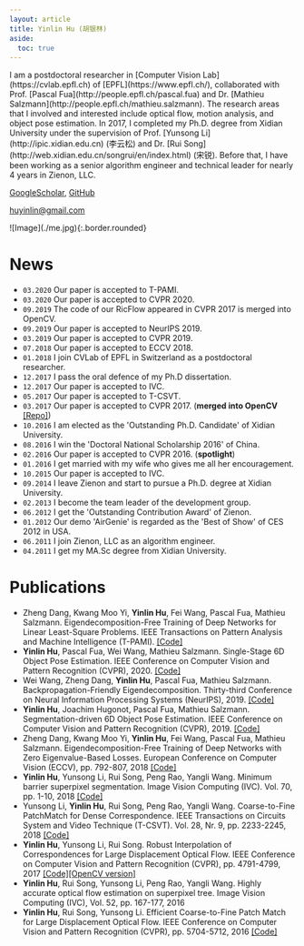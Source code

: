 ```yaml
---
layout: article
title: Yinlin Hu (胡银林)
aside:
  toc: true
---
```


<div class="gird-containre">
<div class="grid grid--p-2">
<div class="cell cell--12 cell--md-auto" markdown="1">
I am a postdoctoral researcher in [Computer Vision Lab](https://cvlab.epfl.ch) of [EPFL](https://www.epfl.ch/),
collaborated with Prof. [Pascal Fua](http://people.epfl.ch/pascal.fua) and Dr. [Mathieu Salzmann](http://people.epfl.ch/mathieu.salzmann). The research areas that I involved and
interested include optical flow, motion analysis, and object pose
estimation. In 2017, I completed my Ph.D. degree from Xidian
University under the supervision of Prof. [Yunsong Li](http://ipic.xidian.edu.cn) (李云松) and Dr. [Rui Song](http://web.xidian.edu.cn/songrui/en/index.html) (宋锐). Before that, I have been working as a senior algorithm engineer and
technical leader for nearly 4 years in Zienon, LLC.

[GoogleScholar](https://scholar.google.com/citations?user=dhmdaoQAAAAJ&hl=en), [GitHub](http://github.com/yinlinhu)

<!-- [CV](/files/cv.pdf) -->

[huyinlin@gmail.com](mailto:huyinlin@gmail.com)
</div>
<div class="cell cell--12 cell--md-4 " markdown="1">
![Image](./me.jpg){:.border.rounded}
</div>
</div>
</div>

# News
* `03.2020` Our paper is accepted to T-PAMI. 
* `03.2020` Our paper is accepted to CVPR 2020. 
* `09.2019` The code of our RicFlow appeared in CVPR 2017 is merged into OpenCV. 
* `09.2019` Our paper is accepted to NeurIPS 2019. 
* `03.2019` Our paper is accepted to CVPR 2019. 
* `07.2018` Our paper is accepted to ECCV 2018. 
* `01.2018` I join CVLab of EPFL in Switzerland as a postdoctoral researcher.
* `12.2017` I pass the oral defence of my Ph.D dissertation.
* `12.2017` Our paper is accepted to IVC.
* `05.2017` Our paper is accepted to T-CSVT.
* `03.2017` Our paper is accepted to CVPR 2017. (**merged into OpenCV** [\[Repo\]](https://github.com/opencv/opencv_contrib/blob/master/modules/ximgproc/include/opencv2/ximgproc/sparse_match_interpolator.hpp))
* `10.2016` I am elected as the 'Outstanding Ph.D. Candidate' of Xidian University.
* `08.2016` I win the 'Doctoral National Scholarship 2016' of China.
* `02.2016` Our paper is accepted to CVPR 2016. (**spotlight**)
* `01.2016` I get married with my wife who gives me all her encouragement. 
* `10.2015` Our paper is accepted to IVC.
* `09.2014` I leave Zienon and start to pursue a Ph.D. degree at Xidian University.
* `02.2013` I become the team leader of the development group.
* `06.2012` I get the 'Outstanding Contribution Award' of Zienon.
* `01.2012` Our demo 'AirGenie' is regarded as the 'Best of Show' of CES 2012 in USA.
* `06.2011` I join Zienon, LLC as an algorithm engineer.
* `04.2011` I get my MA.Sc degree from Xidian University.

# Publications
* Zheng Dang, Kwang Moo Yi, **Yinlin Hu**, Fei Wang, Pascal Fua, Mathieu Salzmann. Eigendecomposition-Free Training of Deep Networks for Linear Least-Square Problems. IEEE Transactions on Pattern Analysis and Machine Intelligence (T-PAMI). [\[Code\]](https://github.com/Dangzheng/Eig-Free-release)
* **Yinlin Hu**, Pascal Fua, Wei Wang, Mathieu Salzmann. Single-Stage 6D Object Pose Estimation. IEEE Conference on Computer Vision and Pattern Recognition (CVPR), 2020. [\[Code\]](https://github.com/cvlab-epfl/single-stage-pose)
* Wei Wang, Zheng Dang, **Yinlin Hu**, Pascal Fua, Mathieu Salzmann. Backpropagation-Friendly Eigendecomposition. Thirty-third Conference on Neural Information Processing Systems (NeurIPS), 2019. [\[Code\]](https://github.com/WeiWangTrento/Backpropagation-Friendly-Eigendecomposition)
* **Yinlin Hu**, Joachim Hugonot, Pascal Fua, Mathieu Salzmann. Segmentation-driven 6D Object Pose Estimation. IEEE Conference on Computer Vision and Pattern Recognition (CVPR), 2019. [\[Code\]](https://github.com/cvlab-epfl/segmentation-driven-pose)
* Zheng Dang, Kwang Moo Yi, **Yinlin Hu**, Fei Wang, Pascal Fua, Mathieu Salzmann. Eigendecomposition-Free Training of Deep Networks with Zero Eigenvalue-Based Losses. European Conference on Computer Vision (ECCV), pp. 792-807, 2018 [\[Code\]](https://github.com/Dangzheng/Eig-Free-release)
* **Yinlin Hu**, Yunsong Li, Rui Song, Peng Rao, Yangli Wang. Minimum barrier superpixel segmentation. Image Vision Computing (IVC). Vol. 70, pp. 1-10, 2018 [\[Code\]](https://github.com/YinlinHu/MBS)
* Yunsong Li, **Yinlin Hu**, Rui Song, Peng Rao, Yangli Wang. Coarse-to-Fine PatchMatch for Dense Correspondence. IEEE Transactions on Circuits System and Video Technique (T-CSVT). Vol. 28, Nr. 9, pp. 2233-2245, 2018 [\[Code\]](https://github.com/YinlinHu/CPM)
* **Yinlin Hu**, Yunsong Li, Rui Song. Robust Interpolation of Correspondences for Large Displacement Optical Flow. IEEE Conference on Computer Vision and Pattern Recognition (CVPR), pp. 4791-4799, 2017 [\[Code\]](https://github.com/YinlinHu/Ric)[\[OpenCV version\]](https://github.com/opencv/opencv_contrib/blob/master/modules/ximgproc/include/opencv2/ximgproc/sparse_match_interpolator.hpp)
* **Yinlin Hu**, Rui Song, Yunsong Li, Peng Rao, Yangli Wang. Highly accurate optical flow estimation on superpixel tree. Image Vision Computing (IVC), Vol. 52, pp. 167-177, 2016
* **Yinlin Hu**, Rui Song, Yunsong Li. Efficient Coarse-to-Fine Patch Match for Large Displacement Optical Flow. IEEE Conference on Computer Vision and Pattern Recognition (CVPR), pp. 5704-5712, 2016 [\[Code\]](https://github.com/YinlinHu/CPM)

